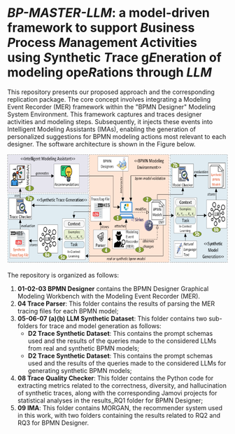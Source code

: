 # ***BP-MASTER-LLM***: a model-driven framework to support ***B***usiness ***P***rocess ***M***anagement ***A***ctivities using ***S***ynthetic ***T***race g***E***neration of modeling ope***R***ations through ***LLM***

This repository presents our proposed approach and the corresponding replication package. The core concept involves integrating a Modeling Event Recorder (MER) framework within the "BPMN Designer" Modeling System Environment. This framework captures and traces designer activities and modeling steps. Subsequently, it injects these events into Intelligent Modeling Assistants (IMAs), enabling the generation of personalized suggestions for BPMN modeling actions most relevant to each designer. The software architecture is shown in the Figure below.

<p align="center">
<img src="img/BPMN-Extended-scaled.png" width="711" height="251">
</p>

The repository is organized as follows:

1. **01-02-03 BPMN Designer** contains the BPMN Designer Graphical Modeling Workbench with the Modeling Event Recorder (MER).
4. **04 Trace Parser**: This folder contains the results of parsing the MER tracing files for each BPMN model;
5. **05-06-07 (a)(b) LLM Synthetic Dataset**: This folder contains two sub-folders for trace and model generation as follows:
    - **D2 Trace Synthetic Dataset**: This contains the prompt schemas used and the results of the queries made to the considered LLMs from real and synthetic BPMN models;
	- **D2 Trace Synthetic Dataset**: This contains the prompt schemas used and the results of the queries made to the considered LLMs for generating synthetic BPMN models;
6. **08 Trace Quality Checker**: This folder contains the Python code for extracting metrics related to the correctness, diversity, and hallucination of synthetic traces, along with the corresponding Jamovi projects for statistical analyses in the results_RQ1 folder for BPMN Designer;
8. **09 IMA**: This folder contains MORGAN, the recommender system used in this work, with two folders containing the results related to RQ2 and RQ3 for BPMN Designer.
